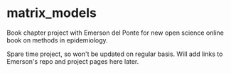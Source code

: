 # matrix_models
Book chapter project with Emerson del Ponte for new open science online book on methods in epidemiology.

Spare time project, so won't be updated on regular basis.
Will add links to Emerson's repo and project pages here later.
